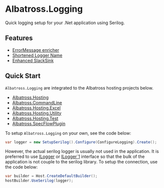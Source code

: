 # Albatross.Logging
Quick logging setup for your .Net application using Serilog.

## Features
- [ErrorMessage enricher](../docs/error-msg-enricher.md)
- [Shortened Logger Name](../docs/shortened-logger-name.md)
- [Enhanced SlackSink](../docs/enhanced-slacksink.md)

## Quick Start
`Albatross.Logging` are integrated to the Albatross hosting projects below.
* [Albatross.Hosting](../../hosting/Albatross.Hosting/)
* [Albatross.CommandLine](../../commandline/Albatross.CommandLine/)
* [Albatross.Hosting.Excel](../../excel/Albatross.Hosting.Excel/)
* [Albatross.Hosting.Utility](../../hosting/Albatross.Hosting.Utility/)
* [Albatross.Hosting.Test](../../testing/Albatross.Hosting.Test/)
* [Albatross.SpecFlowPlugin](../../testing/Albatross.SpecFlowPlugin/)

To setup `Albatross.Logging` on your own, see the code below:
```csharp
var logger = new SetupSerilog().Configure(ConfigureLogging).Create();
```
However, the actual serilog logger is usually not used in the application.  It is preferred to use [ILogger](https://learn.microsoft.com/en-us/dotnet/api/microsoft.extensions.logging.ilogger) or [ILogger`1](https://learn.microsoft.com/en-us/dotnet/api/microsoft.extensions.logging.ilogger-1?view=net-8.0) interface so that the bulk of the application is not couple to the serilog library.  To setup the connection, use the code below:
```csharp
var builder = Host.CreateDefaultBuilder();
hostBuilder.UseSerilog(logger);
```